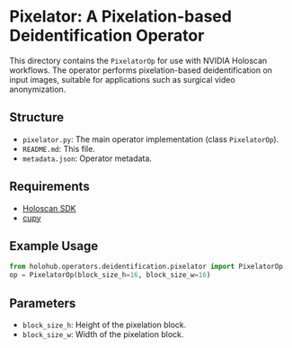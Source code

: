 # Pixelator: A Pixelation-based Deidentification Operator

This directory contains the `PixelatorOp` for use with NVIDIA Holoscan workflows. The operator performs pixelation-based deidentification on input images, suitable for applications such as surgical video anonymization.

## Structure

- `pixelator.py`: The main operator implementation (class `PixelatorOp`).
- `README.md`: This file.
- `metadata.json`: Operator metadata.

## Requirements
- [Holoscan SDK](https://docs.nvidia.com/holoscan/)
- [cupy](https://cupy.dev/)

## Example Usage
```python
from holohub.operators.deidentification.pixelator import PixelatorOp
op = PixelatorOp(block_size_h=16, block_size_w=16)
```

## Parameters

- `block_size_h`: Height of the pixelation block.
- `block_size_w`: Width of the pixelation block.
